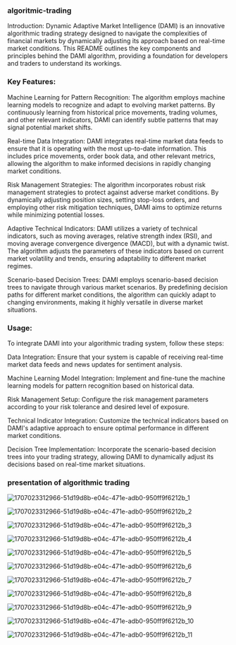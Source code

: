 ### algoritmic-trading
Introduction:
Dynamic Adaptive Market Intelligence (DAMI) is an innovative algorithmic trading strategy designed to navigate the complexities of financial markets by dynamically adjusting its approach based on real-time market conditions. This README outlines the key components and principles behind the DAMI algorithm, providing a foundation for developers and traders to understand its workings.

### Key Features:

Machine Learning for Pattern Recognition:
The algorithm employs machine learning models to recognize and adapt to evolving market patterns. By continuously learning from historical price movements, trading volumes, and other relevant indicators, DAMI can identify subtle patterns that may signal potential market shifts.

Real-time Data Integration:
DAMI integrates real-time market data feeds to ensure that it is operating with the most up-to-date information. This includes price movements, order book data, and other relevant metrics, allowing the algorithm to make informed decisions in rapidly changing market conditions.

Risk Management Strategies:
The algorithm incorporates robust risk management strategies to protect against adverse market conditions. By dynamically adjusting position sizes, setting stop-loss orders, and employing other risk mitigation techniques, DAMI aims to optimize returns while minimizing potential losses.

Adaptive Technical Indicators:
DAMI utilizes a variety of technical indicators, such as moving averages, relative strength index (RSI), and moving average convergence divergence (MACD), but with a dynamic twist. The algorithm adjusts the parameters of these indicators based on current market volatility and trends, ensuring adaptability to different market regimes.

Scenario-based Decision Trees:
DAMI employs scenario-based decision trees to navigate through various market scenarios. By predefining decision paths for different market conditions, the algorithm can quickly adapt to changing environments, making it highly versatile in diverse market situations.

### Usage:

To integrate DAMI into your algorithmic trading system, follow these steps:

Data Integration:
Ensure that your system is capable of receiving real-time market data feeds and news updates for sentiment analysis.

Machine Learning Model Integration:
Implement and fine-tune the machine learning models for pattern recognition based on historical data.

Risk Management Setup:
Configure the risk management parameters according to your risk tolerance and desired level of exposure.

Technical Indicator Integration:
Customize the technical indicators based on DAMI's adaptive approach to ensure optimal performance in different market conditions.

Decision Tree Implementation:
Incorporate the scenario-based decision trees into your trading strategy, allowing DAMI to dynamically adjust its decisions based on real-time market situations.

### presentation of algorithmic trading
![1707023312966-51d19d8b-e04c-471e-adb0-950ff9f6212b_1](https://github.com/Ronit26Mehta/algoritmic-trading/assets/109467924/6dd580fb-d602-442c-8d5e-1c868496bd8c)

![1707023312966-51d19d8b-e04c-471e-adb0-950ff9f6212b_2](https://github.com/Ronit26Mehta/algoritmic-trading/assets/109467924/ca28f465-3dcb-41cd-ba49-7f8264a40ea4)

![1707023312966-51d19d8b-e04c-471e-adb0-950ff9f6212b_3](https://github.com/Ronit26Mehta/algoritmic-trading/assets/109467924/c0c30e7f-23b1-4e75-bfa9-e6098f171da1)

![1707023312966-51d19d8b-e04c-471e-adb0-950ff9f6212b_4](https://github.com/Ronit26Mehta/algoritmic-trading/assets/109467924/fb3c64d4-73f2-4e7f-9fdb-e45639c8836d)

![1707023312966-51d19d8b-e04c-471e-adb0-950ff9f6212b_5](https://github.com/Ronit26Mehta/algoritmic-trading/assets/109467924/949bc3b0-97c3-4180-8885-fe44b88c8a1e)

![1707023312966-51d19d8b-e04c-471e-adb0-950ff9f6212b_6](https://github.com/Ronit26Mehta/algoritmic-trading/assets/109467924/cbc8bf88-c180-4abd-a1c3-9ac31f1f6e9e)

![1707023312966-51d19d8b-e04c-471e-adb0-950ff9f6212b_7](https://github.com/Ronit26Mehta/algoritmic-trading/assets/109467924/87963f90-0990-4e7b-90df-970d97d27b65)

![1707023312966-51d19d8b-e04c-471e-adb0-950ff9f6212b_8](https://github.com/Ronit26Mehta/algoritmic-trading/assets/109467924/a82644b8-86bc-47c4-b48f-ccaf595f7212)

![1707023312966-51d19d8b-e04c-471e-adb0-950ff9f6212b_9](https://github.com/Ronit26Mehta/algoritmic-trading/assets/109467924/da2df7e6-0c2a-4ca0-b7fe-ed6e888bf9e8)

![1707023312966-51d19d8b-e04c-471e-adb0-950ff9f6212b_10](https://github.com/Ronit26Mehta/algoritmic-trading/assets/109467924/f9f0c34c-18ba-4a1f-86ed-c6af1d401f91)

![1707023312966-51d19d8b-e04c-471e-adb0-950ff9f6212b_11](https://github.com/Ronit26Mehta/algoritmic-trading/assets/109467924/61640e1c-f72c-4640-bea0-68c70e2aeb00)







